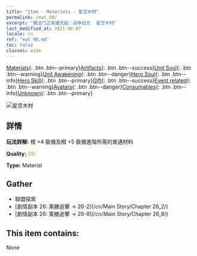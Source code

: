 ```yaml
---
title: "Item - Materials - 星空木材"
permalink: /mat_90/
excerpt: "魔法门之英雄无敌：战争纪元  星空木材"
last_modified_at: 2021-06-07
locale: cn
ref: "mat_90.md"
toc: false
classes: wide
---
```

 [Materials](/ItemsCN/){: .btn .btn--primary}[Artifacts](/ItemsCN/Artifacts/){: .btn .btn--success}[Unit Soul](/ItemsCN/UnitSoul/){: .btn .btn--warning}[Unit Awakening](/ItemsCN/UnitAwakening/){: .btn .btn--danger}[Hero Soul](/ItemsCN/HeroSoul/){: .btn .btn--info}[Hero Skill](/ItemsCN/HeroSkill/){: .btn .btn--primary}[Gift](/ItemsCN/Gift/){: .btn .btn--success}[Event related](/ItemsCN/Events/){: .btn .btn--warning}[Avatars](/ItemsCN/Avatars/){: .btn .btn--danger}[Consumables](/ItemsCN/Consumables/){: .btn .btn--info}[Unknown](/ItemsCN/Unknown/){: .btn .btn--primary}

 ![星空木材](/images/t/i_cailiao_mucai3.png)

## 詳情
 **玩法詳解:** 橙 +4 裝備及橙 +5 裝備進階所需的普通材料

 **Quality:** <span style="color: #FF8C00">OK</span>

 **Type:** Material

## Gather

*    聯盟探索 
*    [劇情副本 26: 乘勝追擊 -> 26-2](/cn/Main Story/Chapter 26_2/) 
*    [劇情副本 26: 乘勝追擊 -> 26-8](/cn/Main Story/Chapter 26_8/) 

## This item contains:

  None

